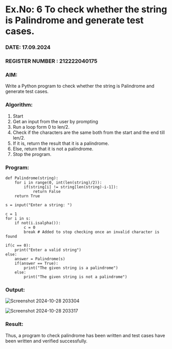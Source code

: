 # Ex.No: 6 To check whether the string is Palindrome and generate test cases.

### DATE:  17.09.2024                                                                          
### REGISTER NUMBER : 212222040175
### AIM: 
Write a Python program to check whether the string is Palindrome and generate test cases. 
### Algorithm:
1. Start
2. Get an input from the user by prompting 
3. Run a loop form 0 to len/2.
4. Check if the characters are the same both from the start and the end till len/2. 
5. If it is, return the result that it is a palindrome.
6. Else, return that it is not a palindrome. 
7. Stop the program.
### Program:

```
def Palindrome(string):
    for i in range(0, int(len(string)/2)): 
        if(string[i] != string[len(string)-i-1]): 
            return False 
    return True 

s = input("Enter a string: ") 

c = 1 
for i in s: 
    if not(i.isalpha()): 
        c = 0 
        break # Added to stop checking once an invalid character is found

if(c == 0): 
    print("Enter a valid string") 
else:
    answer = Palindrome(s)
    if(answer == True): 
        print("The given string is a palindrome") 
    else: 
        print("The given string is not a palindrome")
```

### Output:

![Screenshot 2024-10-28 203304](https://github.com/user-attachments/assets/28ca9697-a1c8-47ed-a986-488964791145)

![Screenshot 2024-10-28 203317](https://github.com/user-attachments/assets/025bfbe3-16ed-4cad-b396-06520e877dfc)


### Result:
Thus, a program to check palindrome has been written and test cases have been written and verified successfully.
